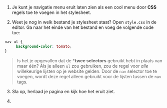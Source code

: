 1. Je kunt je navigatie menu eruit laten zien als een cool menu door **CSS** regels toe te voegen in het stylesheet.

2. Weet je nog in welk bestand je stylesheet staat? Open `style.css` in de editor. Ga naar het einde van het bestand en voeg de volgende code toe:
```css
nav ul {
     background-color: tomato;
}
```
> Is het je opgevallen dat de ***twee selectors** gebruikt hebt in plaats van maar één? Als je alleen `ul` zou gebruiken, zou de regel voor *alle* willekeurige lijsten op je website gelden. Door de `nav` selector toe te voegen, wordt deze regel alleen gebruikt voor de lijsten tussen de `nav` tags.

3. Sla op, herlaad je pagina en kijk hoe het eruit ziet.
 
4.  